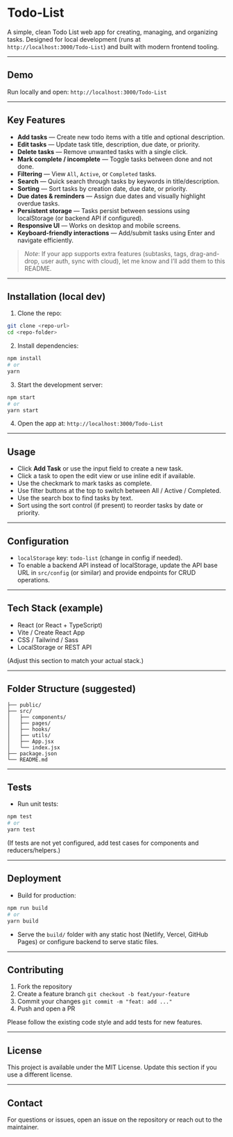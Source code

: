 # Todo-List

A simple, clean Todo List web app for creating, managing, and organizing tasks. Designed for local development (runs at `http://localhost:3000/Todo-List`) and built with modern frontend tooling.

---

## Demo

Run locally and open: `http://localhost:3000/Todo-List`

---

## Key Features

* **Add tasks** — Create new todo items with a title and optional description.
* **Edit tasks** — Update task title, description, due date, or priority.
* **Delete tasks** — Remove unwanted tasks with a single click.
* **Mark complete / incomplete** — Toggle tasks between done and not done.
* **Filtering** — View `All`, `Active`, or `Completed` tasks.
* **Search** — Quick search through tasks by keywords in title/description.
* **Sorting** — Sort tasks by creation date, due date, or priority.
* **Due dates & reminders** — Assign due dates and visually highlight overdue tasks.
* **Persistent storage** — Tasks persist between sessions using localStorage (or backend API if configured).
* **Responsive UI** — Works on desktop and mobile screens.
* **Keyboard-friendly interactions** — Add/submit tasks using Enter and navigate efficiently.

> *Note*: If your app supports extra features (subtasks, tags, drag-and-drop, user auth, sync with cloud), let me know and I’ll add them to this README.

---

## Installation (local dev)

1. Clone the repo:

```bash
git clone <repo-url>
cd <repo-folder>
```

2. Install dependencies:

```bash
npm install
# or
yarn
```

3. Start the development server:

```bash
npm start
# or
yarn start
```

4. Open the app at: `http://localhost:3000/Todo-List`

---

## Usage

* Click **Add Task** or use the input field to create a new task.
* Click a task to open the edit view or use inline edit if available.
* Use the checkmark to mark tasks as complete.
* Use filter buttons at the top to switch between All / Active / Completed.
* Use the search box to find tasks by text.
* Sort using the sort control (if present) to reorder tasks by date or priority.

---

## Configuration

* `localStorage` key: `todo-list` (change in config if needed).
* To enable a backend API instead of localStorage, update the API base URL in `src/config` (or similar) and provide endpoints for CRUD operations.

---

## Tech Stack (example)

* React (or React + TypeScript)
* Vite / Create React App
* CSS / Tailwind / Sass
* LocalStorage or REST API

(Adjust this section to match your actual stack.)

---

## Folder Structure (suggested)

```
├── public/
├── src/
│   ├── components/
│   ├── pages/
│   ├── hooks/
│   ├── utils/
│   ├── App.jsx
│   └── index.jsx
├── package.json
└── README.md
```

---

## Tests

* Run unit tests:

```bash
npm test
# or
yarn test
```

(If tests are not yet configured, add test cases for components and reducers/helpers.)

---

## Deployment

* Build for production:

```bash
npm run build
# or
yarn build
```

* Serve the `build/` folder with any static host (Netlify, Vercel, GitHub Pages) or configure backend to serve static files.

---

## Contributing

1. Fork the repository
2. Create a feature branch `git checkout -b feat/your-feature`
3. Commit your changes `git commit -m "feat: add ..."`
4. Push and open a PR

Please follow the existing code style and add tests for new features.

---

## License

This project is available under the MIT License. Update this section if you use a different license.

---

## Contact

For questions or issues, open an issue on the repository or reach out to the maintainer.
